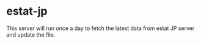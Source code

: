 # estat-jp
This server will run once a day to fetch the latest data from estat JP server and update the file.
